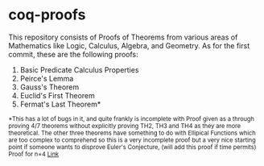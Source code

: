 # coq-proofs

This repository consists of Proofs of Theorems from various areas of Mathematics like Logic, Calculus, Algebra, and Geometry. As for the first commit, 
these are the following proofs:

1. Basic Predicate Calculus Properties
2. Peirce's Lemma
3. Gauss's Theorem
4. Euclid's First Theorem
5. Fermat's Last Theorem*



 



<sub>*This has a lot of bugs in it, and quite frankly is incomplete with Proof given as a through proving 4/7 theorems without explicitly proving TH2, TH3 and TH4 as they are more theoretical. The other three theorems have something to do with Ellipical Functions which are too complex to comprehend so this is a very incomplete proof but a very nice starting point if someone wants to disprove Euler's Conjecture, (will add this proof if time permits) Proof for n=4 <a href = "https://github.com/coq-contribs/fermat4/blob/master/Fermat4.v"> Link </a> 
</sub>
